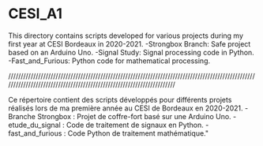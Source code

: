 # CESI_A1
This directory contains scripts developed for various projects during my first year at CESI Bordeaux in 2020-2021.
  -Strongbox Branch: Safe project based on an Arduino Uno.
  -Signal Study: Signal processing code in Python.
  -Fast_and_Furious: Python code for mathematical processing.

//////////////////////////////////////////////////////////////////////////////////////////////////////////////////////////////////////////////////////////////////////

Ce répertoire contient des scripts développés pour différents projets réalisés lors de ma première année au CESI de Bordeaux en 2020-2021.
  -Branche Strongbox : Projet de coffre-fort basé sur une Arduino Uno.
  -etude_du_signal : Code de traitement de signaux en Python.
  -fast_and_furious : Code Python de traitement mathématique."



